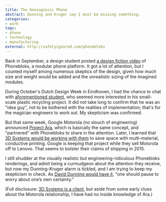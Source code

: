 ```yaml
---
title: The Anosognosic Phone
abstract: Dunning and Kruger say I must be missing something.
categories:
- work
tags:
- phone
- technology
- manufacturing
external: http://safelyignored.com/phonebloks
---
```

Back in September, a design student posted [a design fiction video](http://youtu.be/oDAw7vW7H0c) of Phonebloks, a modular phone platform. It got a lot of attention, but I counted myself among numerous skeptics of the design, given how much size and weight would be added and the unrealistic sizing of the imagined modules.

During October's Dutch Design Week in Eindhoven, I had the chance to chat with [aforementioned student](http://news.davehakkens.nl/), who seemed more interested in his small-scale plastic recycling project. It did not take long to confirm that he was an "idea guy", not to be bothered with the realities of implementation; that's for the magician engineers to work out. My skepticism was confirmed.

But that same week, Google Motorola (no slouch of engineering) announced [Project Ara](http://www.projectara.com/), which is basically the same concept, and "partnered" with Phonebloks to share in the attention. Later, I learned that [3D Systems would be working with them](http://www.3dsystems.com/phonebloks-update-story-behind-ara) to save space with multi-material, conductive printing. Google is keeping that project while they sell Motorola off to Lenovo. That seems to bolster their claims of shipping in 2015.

I still shudder at the visually realistic but engineering-ridiculous Phonebloks renderings, and admit being a curmudgeon about the attention they receive, but now my Dunning-Kruger alarm is tickled, and I am trying to keep my skepticism in check. As [David Dunning would have it](http://arstechnica.com/science/2012/05/revisiting-why-incompetents-think-theyre-awesome/), "one should pause to worry about one’s own certainty."

(Full disclosure: [3D Systems is a client](http://theartificial.nl/3dsystems.html), but aside from some early clues about the Motorola relationship, I have had no inside knowledge of Ara.)